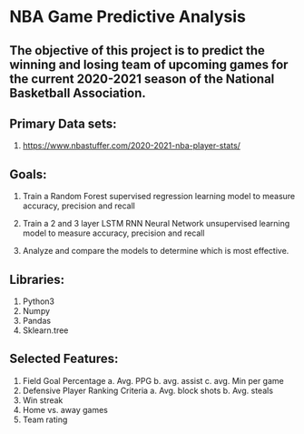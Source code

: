 # NBA Game Predictive Analysis
The objective of this project is to predict the winning and losing team of upcoming games for the current 2020-2021 season of the National Basketball Association.
---

## Primary Data sets:

1.	https://www.nbastuffer.com/2020-2021-nba-player-stats/




## Goals:
1.	Train a Random Forest supervised regression learning model to measure accuracy, precision and recall

2.	Train a 2 and 3 layer LSTM RNN Neural Network unsupervised learning model to measure accuracy, precision and recall

3. Analyze and compare the models to determine which is most effective.


## Libraries:
1.	Python3
2.	Numpy
3.	Pandas
4.	Sklearn.tree

## Selected Features:
1.	Field Goal Percentage
a.	Avg. PPG
b.	avg. assist
c.	avg. Min per game
2.	Defensive Player Ranking Criteria
a.	Avg. block shots
b.	Avg. steals
3.	Win streak
4.	Home vs. away games
5.	Team rating
